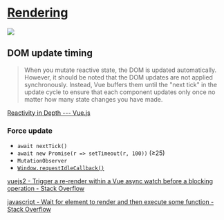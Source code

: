 # [Rendering](https://vuejs.org/guide/extras/rendering-mechanism.html)
![](https://vuejs.org/assets/render-pipeline.CwxnH_lZ.png)

## DOM update timing
> When you mutate reactive state, the DOM is updated automatically. However, it should be noted that the DOM updates are not applied synchronously. Instead, Vue buffers them until the "next tick" in the update cycle to ensure that each component updates only once no matter how many state changes you have made.

[Reactivity in Depth --- Vue.js](https://v2.vuejs.org/v2/guide/reactivity.html#Async-Update-Queue)

### Force update
- `await nextTick()`
- `await new Promise(r => setTimeout(r, 100))` (≥25)
- `MutationObserver`
- [`Window.requestIdleCallback()`](https://developer.mozilla.org/en-US/docs/Web/API/Window/requestIdleCallback)

[vuejs2 - Trigger a re-render within a Vue async watch before a blocking operation - Stack Overflow](https://stackoverflow.com/questions/64212419/trigger-a-re-render-within-a-vue-async-watch-before-a-blocking-operation)

[javascript - Wait for element to render and then execute some function - Stack Overflow](https://stackoverflow.com/questions/75367611/wait-for-element-to-render-and-then-execute-some-function)
